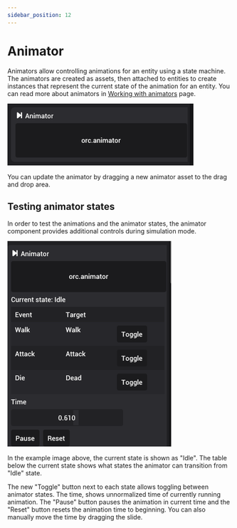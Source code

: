 ```yaml
---
sidebar_position: 12
---
```


# Animator

Animators allow controlling animations for an entity using a state machine. The animators are created as assets, then attached to entities to create instances that represent the current state of the animation for an entity. You can read more about animators in [Working with animators](../asset-pipeline/working-with-animators) page.

![Animator](./img/animator.png)

You can update the animator by dragging a new animator asset to the drag and drop area.

## Testing animator states

In order to test the animations and the animator states, the animator component provides additional controls during simulation mode.

![Animator simulation mode](./img/animator-simulation-mode.png)

In the example image above, the current state is shown as "Idle". The table below the current state shows what states the animator can transition from "Idle" state.

The new "Toggle" button next to each state allows toggling between animator states. The time, shows unnormalized time of currently running animation. The "Pause" button pauses the animation in current time and the "Reset" button resets the animation time to beginning. You can also manually move the time by dragging the slide.
